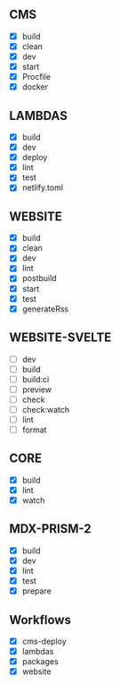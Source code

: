 ## CMS

- [x] build
- [x] clean
- [x] dev
- [x] start
- [x] Procfile
- [x] docker

## LAMBDAS

- [x] build
- [x] dev
- [x] deploy
- [x] lint
- [x] test
- [x] netlify.toml

## WEBSITE

- [x] build
- [x] clean
- [x] dev
- [x] lint
- [x] postbuild
- [x] start
- [x] test
- [x] generateRss

## WEBSITE-SVELTE

- [ ] dev
- [ ] build
- [ ] build:ci
- [ ] preview
- [ ] check
- [ ] check:watch
- [ ] lint
- [ ] format

## CORE

- [x] build
- [x] lint
- [x] watch

## MDX-PRISM-2

- [x] build
- [x] dev
- [x] lint
- [x] test
- [x] prepare

## Workflows

- [x] cms-deploy
- [x] lambdas
- [x] packages
- [x] website
